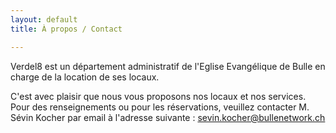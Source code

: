 ```yaml
---
layout: default
title: À propos / Contact

---
```

Verdel8 est un département administratif de l'Eglise Evangélique de Bulle en charge de la location de ses locaux.

C'est avec plaisir que nous vous proposons nos locaux et nos services. Pour des renseignements ou pour les réservations, veuillez contacter M. Sévin Kocher par email à l'adresse suivante : sevin.kocher@bullenetwork.ch